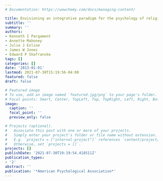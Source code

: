 ```yaml
---
# Documentation: https://wowchemy.com/docs/managing-content/

title: Envisioning an integrative paradigm for the psychology of religion and spirituality.
subtitle: ''
summary: ''
authors:
- Kenneth I Pargament
- Annette Mahoney
- Julie J Exline
- James W Jones
- Edward P Shafranske
tags: []
categories: []
date: '2013-01-01'
lastmod: 2021-07-30T15:19:56-04:00
featured: false
draft: false

# Featured image
# To use, add an image named `featured.jpg/png` to your page's folder.
# Focal points: Smart, Center, TopLeft, Top, TopRight, Left, Right, BottomLeft, Bottom, BottomRight.
image:
  caption: ''
  focal_point: ''
  preview_only: false

# Projects (optional).
#   Associate this post with one or more of your projects.
#   Simply enter your project's folder or file name without extension.
#   E.g. `projects = ["internal-project"]` references `content/project/deep-learning/index.md`.
#   Otherwise, set `projects = []`.
projects: []
publishDate: '2021-07-30T19:19:54.418511Z'
publication_types:
- '2'
abstract: ''
publication: '*American Psychological Association*'
---
```

